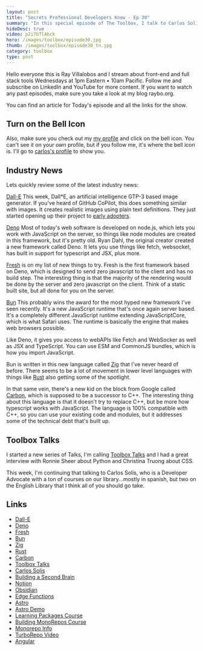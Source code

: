 ```yaml
---
layout: post
title: "Secrets Professional Developers Know - Ep 30"
summary: "In this special episode of The Toolbox, I talk to Carlos Solis about the differences between junior and senior devlopers. I'm also doing some live AI Image Generation with DALL*E and talk about some of the newest frameworks. The Pace of the web is relentless...and that's why you need, The Toolbox."
hideDesc: true
video: p2i7bTlAbck
hero: /images/toolbox/episode30.jpg
thumb: /images/toolbox/episode30_tn.jpg 
category: toolbox
type: post
---
```


Hello everyone this is Ray Villalobos and I stream about front-end and full stack tools Wednesdays at 1pm Eastern • 10am Pacific. Follow me and subscribe on LinkedIn and YouTube for more content. If you want to watch any past episodes, make sure you take a look at my blog raybo.org.

You can find an article for Today's episode and all the links for the show.

## Turn on the Bell Icon
Also, make sure you check out my [my profile](https://www.linkedin.com/in/planetoftheweb/) and click on the bell icon. You can't see it on your own profile, but if you follow me, it's where the bell icon is. I'll go to [carlos's profile](https://www.linkedin.com/in/carlossolisdavila/) to show you.

## Industry News

Lets quickly review some of the latest industry news:

[Dall-E](https://openai.com/dall-e-2/) This week, Dall*E, an artificial intelligence GTP-3 based image generator. If you've heard of GitHub CoPilot, this does something similar with images. It creates realistic images using plain text definitions. They just started opening up their project to [early adopters](https://labs.openai.com/).

[Deno](https://deno.com/) Most of today's web software is developed on node.js, which lets you work with JavaScript on the server, so things like node modules are created in this framework, but it's pretty old. Ryan Dahl, the original creator created a new framework called Deno. It lets you use things like fetch, websocket, has built in support for typescript and JSX, plus more.

[Fresh](https://fresh.deno.dev/) is on my list of new things to try. Fresh is the first framework based on Deno, which is designed to send zero javascript to the client and has no build step. The interesting thing is that the majority of the rendering would be done by the server and zero javascript on the client. Think of a static built site, but all done for you on the server.

[Bun](https://bun.sh/) This probably wins the award for the most hyped new framework I've seen recently. It's a new JavaScript runtime that's once again server based. It's a completely different JavaScript runtime extending JavaScriptCore, which is what Safari uses. The runtime is basically the engine that makes web browsers possible.

Like Deno, it gives you access to webAPIs like Fetch and WebSocker as well as JSX and TypeScript. You can use ESM and CommonJS bundles, which is how you import JavaScript.

Bun is written in this new language called [Zig](https://ziglang.org/) that I've never heard of before. There seems to be a lot of movement in lower level languages with things like [Rust](https://www.rust-lang.org/) also getting some of the spotlight.

In that same vein, there's a new kid on the block from Google called [Carbon](https://github.com/carbon-language/carbon-lang), which is supposed to be a successor to C++. The interesting thing about this language is that it doesn't try to replace C++, but be more how typescript works with JavaScript. The language is 100% compatible with C++, so you can use your existing code and modules, but it addresses some of the technical debt that's built up. 

## Toolbox Talks

I started a new series of Talks, I'm calling [Toolbox Talks](https://www.youtube.com/playlist?list=PL1ezw_kTxXOm-x2kWZBRI5MMMxNDGHM4v) and I had a great interview with Ronnie Sheer about Python and Christina Truong about CSS.

This week, I'm continuing that talking to Carlos Solis, who is a Developer Advocate with a ton of courses on our library...mostly in spanish, but two on the English Library that I think all of you should go take.


## Links
- [Dall-E](https://openai.com/dall-e-2/)
- [Deno](https://deno.com/)
- [Fresh](https://fresh.deno.dev/)
- [Bun](https://bun.sh/)
- [Zig](https://ziglang.org/)
- [Rust](https://www.rust-lang.org/)
- [Carbon](https://github.com/carbon-language/carbon-lang)
- [Toolbox Talks](https://go.raybo.org/9Dyh)
- [Carlos Solis](https://go.raybo.org/9AZo)
- [Building a Second Brain](https://go.raybo.org/96z8)
- [Notion](https://notion.so)
- [Obsidian](https://obsidian.md)
- [Edge Functions](https://go.raybo.org/976B)
- [Astro](https://astro.build)
- [Astro Demo](https://go.raybo.org/97AL)
- [Learning Packages Course](https://go.raybo.org/98xl)
- [Building MonoRepos Course](https://go.raybo.org/98xk)
- [Monorepo Info](https://monorepo.tools)
- [TurboRepo Video](https://go.raybo.org/98zA)
- [Angular](https://angular.io)